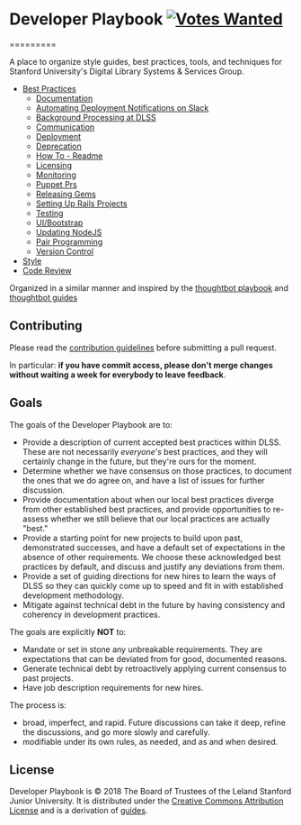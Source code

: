# Developer Playbook  [![Votes Wanted](https://badge.waffle.io/sul-dlss/DeveloperPlaybook.svg?label=votes&title=Votes%20Wanted)](http://waffle.io/sul-dlss/DeveloperPlaybook)
=========

A place to organize style guides, best practices, tools, and techniques for Stanford University's Digital Library Systems &amp; Services Group.

 - [Best Practices](/best-practices)
   - [Documentation](/best-practices/documentation)
   - [Automating Deployment Notifications on Slack](/best-practices/README.md)
   - [Background Processing at DLSS](/best-practices/background_processing.md)
   - [Communication](/best-practices/communication.md)
   - [Deployment](/best-practices/communication.md)
   - [Deprecation](/best-practices/deprecation.md)
   - [How To - Readme](/best-practices/howto_readme.md)
   - [Licensing](/best-practices/licensing.md)
   - [Monitoring](/best-practices/monitoring.md)
   - [Puppet Prs](/best-practices/monitoring.md)
   - [Releasing Gems](/best-practices/releasing_gems.md)
   - [Setting Up Rails Projects](/best-practices/setting_up_rails_projects.md)
   - [Testing](/best-practices/testing.md)
   - [UI/Bootstrap](/best-practices/ui_bootstrap.md)
   - [Updating NodeJS](/best-practices/updating-nodejs.md)
   - [Pair Programming](/best-practices/pair_programming.md)
   - [Version Control](/best-practices/version_control.md)
 - [Style](/style)
 - [Code Review](/code-review)

Organized in a similar manner and inspired by the [thoughtbot playbook](http://playbook.thoughtbot.com/) and [thoughtbot guides](https://github.com/thoughtbot/guides)

Contributing
------------

Please read the [contribution guidelines] before submitting a pull request.

In particular: **if you have commit access, please don't merge changes without
waiting a week for everybody to leave feedback**.

[contribution guidelines]: /CONTRIBUTING.md

Goals
-----

The goals of the Developer Playbook are to:

 - Provide a description of current accepted best practices within DLSS.  These are not necessarily *everyone's* best practices, and they will certainly change in the future, but they're ours for the moment.
 - Determine whether we have consensus on those practices, to document the ones that we do agree on, and have a list of issues for further discussion.
 - Provide documentation about when our local best practices diverge from other established best practices, and provide opportunities to re-assess whether we still believe that our local practices are actually "best."
 - Provide a starting point for new projects to build upon past, demonstrated successes, and have a default set of expectations in the absence of other requirements. We choose these acknowledged best practices by default, and discuss and justify any deviations from them.
 - Provide a set of guiding directions for new hires to learn the ways of DLSS so they can quickly come up to speed and fit in with established development methodology.
 - Mitigate against technical debt in the future by having consistency and coherency in development practices.

The goals are explicitly **NOT** to:

 - Mandate or set in stone any unbreakable requirements. They are expectations that can be deviated from for good, documented reasons.
 - Generate technical debt by retroactively applying current consensus to past projects.
 - Have job description requirements for new hires.

The process is:

 - broad, imperfect, and rapid.  Future discussions can take it deep, refine the discussions, and go more slowly and carefully.
 - modifiable under its own rules, as needed, and as and when desired.

License
-------

Developer Playbook is © 2018 The Board of Trustees of the Leland Stanford Junior University. It is distributed under the [Creative Commons
Attribution License](http://creativecommons.org/licenses/by/3.0/) and is a derivation of [guides](https://github.com/thoughtbot/guides).
